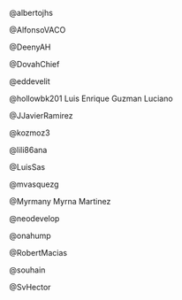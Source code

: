 @albertojhs


@AlfonsoVACO


@DeenyAH


@DovahChief


@eddevelit


@hollowbk201
Luis Enrique Guzman Luciano

@JJavierRamirez


@kozmoz3


@lili86ana


@LuisSas


@mvasquezg


@Myrmany
Myrna Martinez


@neodevelop


@onahump


@RobertMacias


@souhain


@SvHector



